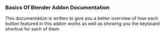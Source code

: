 ### Basics Of Blender Addon Documentation

This documentation is written to give you a better overview of how each button featured in this addon works as well as showing you the keyboard shortcut for each of them 

